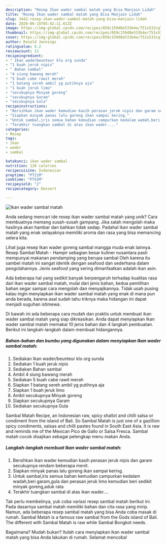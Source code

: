 ```yaml
---
description: "Resep Ikan wader sambal matah yang Bisa Manjain Lidah"
title: "Resep Ikan wader sambal matah yang Bisa Manjain Lidah"
slug: 3442-resep-ikan-wader-sambal-matah-yang-bisa-manjain-lidah
date: 2020-06-15T05:42:11.613Z
image: https://img-global.cpcdn.com/recipes/859c159d8e533b4e/751x532cq70/ikan-wader-sambal-matah-foto-resep-utama.jpg
thumbnail: https://img-global.cpcdn.com/recipes/859c159d8e533b4e/751x532cq70/ikan-wader-sambal-matah-foto-resep-utama.jpg
cover: https://img-global.cpcdn.com/recipes/859c159d8e533b4e/751x532cq70/ikan-wader-sambal-matah-foto-resep-utama.jpg
author: Ronald Jennings
ratingvalue: 4.2
reviewcount: 12
recipeingredient:
- " Ikan waderbeunteur klo org sunda"
- "1 buah jeruk nipis"
- " Bahan sambal"
- "4 siung bawang merah"
- "5 buah cabe rawit merah"
- "1 batang sereh ambil yg putihnya aja"
- "1 buah jeruk limo"
- "secukupnya Minyak goreng"
- "secukupnya Garam"
- "secukupnya Gula"
recipeinstructions:
- "Bersihkan ikan wader kemudian kasih perasan jeruk nipis dan garam secukupnya rendam beberapa menit."
- "Siapkan minyak panas lalu goreng ikan sampai kering."
- "Untuk sambal,iris semua bahan kemudian campurkan kedalam wadah,beri garam,gula dan perasan jeruk limo kemudian beri sedikit minyak goreng,aduk rata"
- "Terakhir tuangkan sambal di atas ikan wader...."
categories:
- Resep
tags:
- ikan
- wader
- sambal

katakunci: ikan wader sambal 
nutrition: 120 calories
recipecuisine: Indonesian
preptime: "PT21M"
cooktime: "PT42M"
recipeyield: "2"
recipecategory: Dessert

---
```



![Ikan wader sambal matah](https://img-global.cpcdn.com/recipes/859c159d8e533b4e/751x532cq70/ikan-wader-sambal-matah-foto-resep-utama.jpg)

Anda sedang mencari ide resep ikan wader sambal matah yang unik? Cara membuatnya memang susah-susah gampang. Jika salah mengolah maka hasilnya akan hambar dan bahkan tidak sedap. Padahal ikan wader sambal matah yang enak selayaknya memiliki aroma dan rasa yang bisa memancing selera kita.

Lihat juga resep Ikan wader goreng sambal mangga muda enak lainnya. Resep Sambal Matah - Hampir sebagian besar kuliner nusantara pasti mempunyai makanan pendamping yang berupa sambal Oleh karena itu sambel matah ini sangat identik dengan seafood dan sederhana dalam pengolahannya. Jenis seafood yang sering dimanfaatkan adalah ikan asin.

Ada beberapa hal yang sedikit banyak berpengaruh terhadap kualitas rasa dari ikan wader sambal matah, mulai dari jenis bahan, kedua pemilihan bahan segar sampai cara mengolah dan menyajikannya. Tidak usah pusing kalau ingin menyiapkan ikan wader sambal matah yang enak di mana pun anda berada, karena asal sudah tahu triknya maka hidangan ini dapat menjadi suguhan istimewa.


Di bawah ini ada beberapa cara mudah dan praktis untuk membuat ikan wader sambal matah yang siap dikreasikan. Anda dapat menyiapkan Ikan wader sambal matah memakai 10 jenis bahan dan 4 langkah pembuatan. Berikut ini langkah-langkah dalam membuat hidangannya.

<!--inarticleads1-->

##### Bahan-bahan dan bumbu yang digunakan dalam menyiapkan Ikan wader sambal matah:

1. Sediakan  Ikan wader/beunteur klo org sunda
1. Sediakan 1 buah jeruk nipis
1. Sediakan  Bahan sambal
1. Ambil 4 siung bawang merah
1. Sediakan 5 buah cabe rawit merah
1. Siapkan 1 batang sereh ambil yg putihnya aja
1. Siapkan 1 buah jeruk limo
1. Ambil secukupnya Minyak goreng
1. Siapkan secukupnya Garam
1. Sediakan secukupnya Gula


Sambal Matah Recipe, an Indonesian raw, spicy shallot and chilli salsa or condiment from the island of Bali. So Sambal Matah is just one of a gazillion spicy condiments, salsas and chilli pastes found in South East Asia. It is raw and reminds me of the Mexican Pico de Gallo or Salsa Fresca. Sambal matah cocok disajikan sebagai pelengkap menu makan Anda. 

<!--inarticleads2-->

##### Langkah-langkah membuat Ikan wader sambal matah:

1. Bersihkan ikan wader kemudian kasih perasan jeruk nipis dan garam secukupnya rendam beberapa menit.
1. Siapkan minyak panas lalu goreng ikan sampai kering.
1. Untuk sambal,iris semua bahan kemudian campurkan kedalam wadah,beri garam,gula dan perasan jeruk limo kemudian beri sedikit minyak goreng,aduk rata
1. Terakhir tuangkan sambal di atas ikan wader....


Tak perlu membelinya, yuk coba variasi resep sambal matah berikut ini. Pada dasarnya sambal matah memiliki bahan dan cita rasa yang mirip. Namun, ada beberapa resep sambal matah yang bisa Anda coba masak di rumah. Sambal Matah is a famous raw sambal from the Gods island of Bali. The different with Sambal Matah is raw while Sambal Bongkot needs. 

Bagaimana? Mudah bukan? Itulah cara menyiapkan ikan wader sambal matah yang bisa Anda lakukan di rumah. Selamat mencoba!
